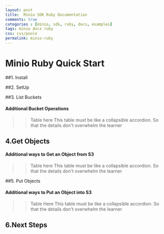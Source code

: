 ```yaml
---
layout: post
title:  Minio SDK Ruby Documentation
comments: true
categories : [minio, sdk, ruby, docs, examples]
tags: minio docs ruby
css: css/poole
permalink: minio-ruby 
---
```


 
# Minio Ruby Quick Start

 
##1. Install

 
    					 

##2. SetUp

  
    					 

##3. List Buckets
 

    					 
#### Additional Bucket Operations

  >> Table here
  This table must be like a collapsible accordion. So that the details don't overwhelm the learner

## 4.Get Objects

  

     	   					 
#### Additional ways to Get an Object from S3

  >>Table here
  This table must be like a collapsible accordion. So that the details don't overwhelm the learner

##5. Put Objects

   

#### Additional ways to Put an Object into S3

  >> Table Here
  This table must be like a collapsible accordion. So that the details don't overwhelm the learner

## 6.Next Steps

  